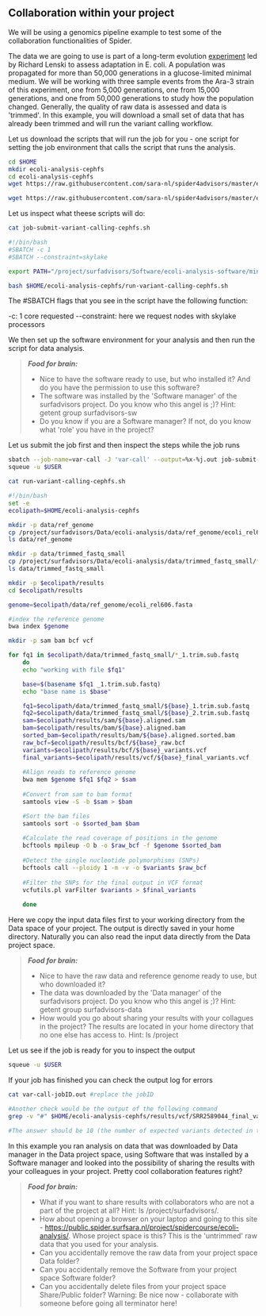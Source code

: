 ##  Collaboration within your project

We will be using a genomics pipeline example to test some of the collaboration functionalities of Spider. 

The data we are 
going to use is part of a long-term evolution [experiment](https://en.wikipedia.org/wiki/E._coli_long-term_evolution_experiment) led by Richard Lenski to assess adaptation in E. coli. A population was propagated for more than 50,000 generations in a glucose-limited minimal medium. We will be working with three sample events from the Ara-3 strain of this experiment, one from 5,000 generations, one from 15,000 generations, and one from 50,000 generations to study how the 
population changed. Generally, the quality of raw data is assessed and data is 'trimmed'. In this example, you will download 
a small set of data that has already been trimmed and will run the variant calling workflow.

Let us download the scripts that will run the job for you - one script for setting the job environment that calls the script that runs the analysis.

```sh
cd $HOME
mkdir ecoli-analysis-cephfs
cd ecoli-analysis-cephfs
wget https://raw.githubusercontent.com/sara-nl/spider4advisors/master/examples/job-submit-variant-calling-cephfs.sh

wget https://raw.githubusercontent.com/sara-nl/spider4advisors/master/examples/run-variant-calling-cephfs.sh
```
Let us inspect what theese scripts will do:

```sh
cat job-submit-variant-calling-cephfs.sh

#!/bin/bash
#SBATCH -c 1
#SBATCH --constraint=skylake

export PATH="/project/surfadvisors/Software/ecoli-analysis-software/miniconda3/bin:$PATH"

bash $HOME/ecoli-analysis-cephfs/run-variant-calling-cephfs.sh 
```

The #SBATCH flags that you see in the script have the following function:

-c: 1 core requested
--constraint: here we request nodes with skylake processors 

We then set up the software environment for your analysis and then run the script for data analysis.

> **_Food for brain:_**
>
> * Nice to have the software ready to use, but who installed it? And do you have the permission to use this software?
> * The software was installed by the 'Software manager' of the surfadvisors project. Do you know who this angel is ;)? Hint: getent group surfadvisors-sw
> * Do you know if you are a Software manager? If not, do you know what 'role' you have in the project?

Let us submit the job first and then inspect the steps while the job runs

```sh
sbatch --job-name=var-call -J 'var-call' --output=%x-%j.out job-submit-variant-calling-cephfs.sh
squeue -u $USER

cat run-variant-calling-cephfs.sh

#!/bin/bash
set -e
ecolipath=$HOME/ecoli-analysis-cephfs

mkdir -p data/ref_genome
cp /project/surfadvisors/Data/ecoli-analysis/data/ref_genome/ecoli_rel606.fasta data/ref_genome/
ls data/ref_genome

mkdir -p data/trimmed_fastq_small
cp /project/surfadvisors/Data/ecoli-analysis/data/trimmed_fastq_small/*fastq data/trimmed_fastq_small/
ls data/trimmed_fastq_small

mkdir -p $ecolipath/results
cd $ecolipath/results

genome=$ecolipath/data/ref_genome/ecoli_rel606.fasta

#index the reference genome
bwa index $genome        

mkdir -p sam bam bcf vcf

for fq1 in $ecolipath/data/trimmed_fastq_small/*_1.trim.sub.fastq
    do
    echo "working with file $fq1"

    base=$(basename $fq1 _1.trim.sub.fastq)
    echo "base name is $base"

    fq1=$ecolipath/data/trimmed_fastq_small/${base}_1.trim.sub.fastq
    fq2=$ecolipath/data/trimmed_fastq_small/${base}_2.trim.sub.fastq
    sam=$ecolipath/results/sam/${base}.aligned.sam
    bam=$ecolipath/results/bam/${base}.aligned.bam
    sorted_bam=$ecolipath/results/bam/${base}.aligned.sorted.bam
    raw_bcf=$ecolipath/results/bcf/${base}_raw.bcf
    variants=$ecolipath/results/bcf/${base}_variants.vcf
    final_variants=$ecolipath/results/vcf/${base}_final_variants.vcf 
    
    #Align reads to reference genome
    bwa mem $genome $fq1 $fq2 > $sam
    
    #Convert from sam to bam format
    samtools view -S -b $sam > $bam

    #Sort the bam files    
    samtools sort -o $sorted_bam $bam 
    
    #Calculate the read coverage of positions in the genome
    bcftools mpileup -O b -o $raw_bcf -f $genome $sorted_bam
    
    #Detect the single nucleotide polymorphisms (SNPs)
    bcftools call --ploidy 1 -m -v -o $variants $raw_bcf 
    
    #Filter the SNPs for the final output in VCF format
    vcfutils.pl varFilter $variants > $final_variants
   
    done
```
Here we copy the input data files first to your working directory from the Data space of your project. The output is directly saved in your home directory. Naturally you can also read the input data directly from the Data project space. 

> **_Food for brain:_**
>
> * Nice to have the raw data and reference genome ready to use, but who downloaded it? 
> * The data was downloaded by the 'Data manager' of the surfadvisors project. Do you know who this angel is ;)? Hint: getent group surfadvisors-data
> * How would you go about sharing your results with your collagues in the project? The results are located in your home directory that no one else has access to. Hint: ls /project

Let us see if the job is ready for you to inspect the output

```sh
squeue -u $USER
```

If your job has finished you can check the output log for errors

```sh
cat var-call-jobID.out #replace the jobID

#Another check would be the output of the following command
grep -v "#" $HOME/ecoli-analysis-cephfs/results/vcf/SRR2589044_final_variants.vcf | wc -l

#The answer should be 10 (the number of expected variants detected in this population)
```

In this example you ran analysis on data that was downloaded by Data manager in the Data project space, using Software that was installed by a Software manager and looked into the possibility of sharing the results with your colleagues in your project. Pretty cool collaboration features right? 

> **_Food for brain:_**
>
> * What if you want to share results with collaborators who are not a part of the project at all? Hint: ls /project/surfadvisors/. 
> * How about opening a browser on your laptop and going to this site -  https://public.spider.surfsara.nl/project/spidercourse/ecoli-analysis/.  Whose project space is this? This is the 'untrimmed' raw data that you used for your analysis.
> * Can you accidentally remove the raw data from your project space Data folder?
> * Can you accidentally remove the Software from your project space Software folder?
> * Can you accidentally delete files from your project space Share/Public folder? Warning: Be nice now - collaborate with someone before going all terminator here!




